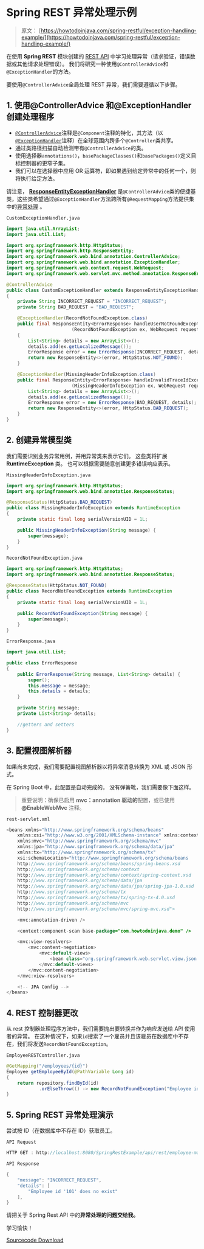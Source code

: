 # Spring REST 异常处理示例

> 原文： [https://howtodoinjava.com/spring-restful/exception-handling-example/](https://howtodoinjava.com/spring-restful/exception-handling-example/)

在使用 **Spring REST** 模块创建的 [REST API](https://restfulapi.net) 中学习处理异常（请求验证，错误数据或其他请求处理错误）。 我们将研究一种使用`@ControllerAdvice`和`@ExceptionHandler`的方法。

要使用`@ControllerAdvice`全局处理 REST 异常，我们需要遵循以下步骤。

## 1\. 使用@ControllerAdvice 和@ExceptionHandler 创建处理程序

*   [`@ControllerAdvice`](https://docs.spring.io/spring-framework/docs/current/javadoc-api/org/springframework/web/bind/annotation/ControllerAdvice.html)注释是`@Component`注释的特化，其方法（以[`@ExceptionHandler`](https://docs.spring.io/spring-framework/docs/current/javadoc-api/org/springframework/web/bind/annotation/ExceptionHandler.html)注释）在全球范围内跨多个`@Controller`类共享。
*   通过类路径扫描自动检测带有`@ControllerAdvice`的类。
*   使用选择器`annotations()`，`basePackageClasses()`和`basePackages()`定义目标控制器的更窄子集。
*   我们可以在选择器中应用 OR 运算符，即如果遇到给定异常中的任何一个，则将执行给定方法。

请注意， [**ResponseEntityExceptionHandler**](https://docs.spring.io/spring-framework/docs/current/javadoc-api/org/springframework/web/servlet/mvc/method/annotation/ResponseEntityExceptionHandler.html) 是`@ControllerAdvice`类的便捷基类，这些类希望通过`@ExceptionHandler`方法跨所有`@RequestMapping`方法提供集中的[异常处理](https://howtodoinjava.com/best-practices/java-exception-handling-best-practices/) 。

`CustomExceptionHandler.java`

```java
import java.util.ArrayList;
import java.util.List;

import org.springframework.http.HttpStatus;
import org.springframework.http.ResponseEntity;
import org.springframework.web.bind.annotation.ControllerAdvice;
import org.springframework.web.bind.annotation.ExceptionHandler;
import org.springframework.web.context.request.WebRequest;
import org.springframework.web.servlet.mvc.method.annotation.ResponseEntityExceptionHandler;

@ControllerAdvice
public class CustomExceptionHandler extends ResponseEntityExceptionHandler 
{
	private String INCORRECT_REQUEST = "INCORRECT_REQUEST";
	private String BAD_REQUEST = "BAD_REQUEST";

	@ExceptionHandler(RecordNotFoundException.class)
	public final ResponseEntity<ErrorResponse> handleUserNotFoundException
						(RecordNotFoundException ex, WebRequest request) 
	{
		List<String> details = new ArrayList<>();
		details.add(ex.getLocalizedMessage());
		ErrorResponse error = new ErrorResponse(INCORRECT_REQUEST, details);
		return new ResponseEntity<>(error, HttpStatus.NOT_FOUND);
	}

	@ExceptionHandler(MissingHeaderInfoException.class)
	public final ResponseEntity<ErrorResponse> handleInvalidTraceIdException
						(MissingHeaderInfoException ex, WebRequest request) {
		List<String> details = new ArrayList<>();
		details.add(ex.getLocalizedMessage());
		ErrorResponse error = new ErrorResponse(BAD_REQUEST, details);
		return new ResponseEntity<>(error, HttpStatus.BAD_REQUEST);
	}
}

```

## 2\. 创建异常模型类

我们需要识别业务异常用例，并用异常类来表示它们。 这些类将扩展 **RuntimeException** 类。 也可以根据需要随意创建更多错误响应表示。

`MissingHeaderInfoException.java`

```java
import org.springframework.http.HttpStatus;
import org.springframework.web.bind.annotation.ResponseStatus;

@ResponseStatus(HttpStatus.BAD_REQUEST)
public class MissingHeaderInfoException extends RuntimeException
{
	private static final long serialVersionUID = 1L;

	public MissingHeaderInfoException(String message) {
        super(message);
    }
}

```

`RecordNotFoundException.java`

```java
import org.springframework.http.HttpStatus;
import org.springframework.web.bind.annotation.ResponseStatus;

@ResponseStatus(HttpStatus.NOT_FOUND)
public class RecordNotFoundException extends RuntimeException
{
	private static final long serialVersionUID = 1L;

	public RecordNotFoundException(String message) {
        super(message);
    }
}

```

`ErrorResponse.java`

```java
import java.util.List;

public class ErrorResponse
{
    public ErrorResponse(String message, List<String> details) {
        super();
        this.message = message;
        this.details = details;
    }

    private String message;
    private List<String> details;

	//getters and setters
}

```

## 3\. 配置视图解析器

如果尚未完成，我们需要配置视图解析器以将异常消息转换为 XML 或 JSON 形式。

在 Spring Boot 中，此配置是自动完成的。 没有弹簧靴，我们需要像下面这样。

> 重要说明：确保已启用 **mvc：annotation 驱动的**配置，或已使用 **@EnableWebMvc** 注释。

`rest-servlet.xml`

```java
<beans xmlns="http://www.springframework.org/schema/beans"
	xmlns:xsi="http://www.w3.org/2001/XMLSchema-instance" xmlns:context="http://www.springframework.org/schema/context"
	xmlns:mvc="http://www.springframework.org/schema/mvc"
	xmlns:jpa="http://www.springframework.org/schema/data/jpa"
	xmlns:tx="http://www.springframework.org/schema/tx"
	xsi:schemaLocation="http://www.springframework.org/schema/beans
	http://www.springframework.org/schema/beans/spring-beans.xsd
	http://www.springframework.org/schema/context
	http://www.springframework.org/schema/context/spring-context.xsd
	http://www.springframework.org/schema/data/jpa 
    http://www.springframework.org/schema/data/jpa/spring-jpa-1.0.xsd
    http://www.springframework.org/schema/tx 
    http://www.springframework.org/schema/tx/spring-tx-4.0.xsd
	http://www.springframework.org/schema/mvc
	http://www.springframework.org/schema/mvc/spring-mvc.xsd">

	<mvc:annotation-driven />

	<context:component-scan base-package="com.howtodoinjava.demo" />

	<mvc:view-resolvers>
        <mvc:content-negotiation>
            <mvc:default-views>
                <bean class="org.springframework.web.servlet.view.json.MappingJackson2JsonView"/>
            </mvc:default-views>
        </mvc:content-negotiation>
    </mvc:view-resolvers>

	<!-- JPA Config -->
</beans>

```

## 4\. REST 控制器更改

从 rest 控制器处理程序方法中，我们需要抛出要转换并作为响应发送给 API 使用者的异常。 在这种情况下，如果`id`搜索了一个雇员并且该雇员在数据库中不存在，我们将发送`RecordNotFoundException`。

`EmployeeRESTController.java`

```java
@GetMapping("/employees/{id}")
Employee getEmployeeById(@PathVariable Long id) 
{
	return repository.findById(id)
			.orElseThrow(() -> new RecordNotFoundException("Employee id '" + id + "' does no exist"));
}

```

## 5\. Spring REST 异常处理演示

尝试按 ID（在数据库中不存在 ID）获取员工。

`API Request`

```java
HTTP GET : http://localhost:8080/SpringRestExample/api/rest/employee-management/employees/101

```

`API Response`

```java
{
	"message": "INCORRECT_REQUEST",
	"details": [
	  	"Employee id '101' does no exist"
	],
}

```

请把关于 Spring Rest API 中的**异常处理的问题交给我。**

学习愉快！

[Sourcecode Download](https://howtodoinjava.com/wp-content/downloads/SpringRestExample.zip)